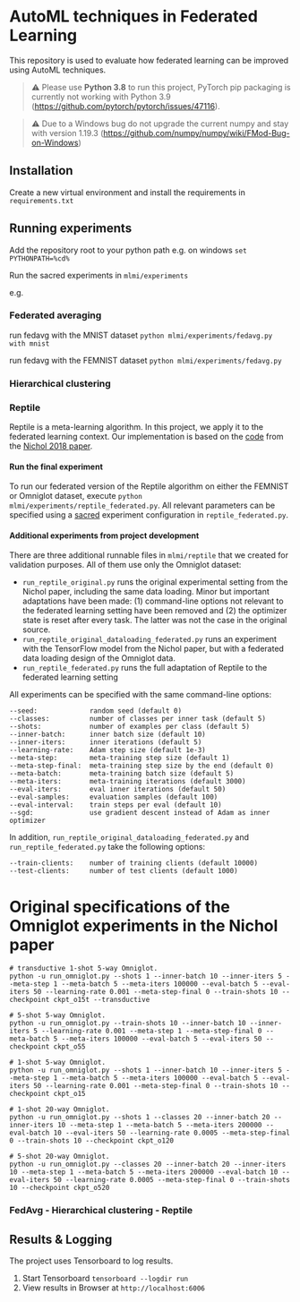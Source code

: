 # AutoML techniques in Federated Learning

This repository is used to evaluate how federated learning can be improved using AutoML techniques.

> :warning: Please use **Python 3.8** to run this project, PyTorch pip packaging is currently not working with Python 3.9 (https://github.com/pytorch/pytorch/issues/47116).

> :warning: Due to a Windows bug do not upgrade the current numpy and stay with version 1.19.3 (https://github.com/numpy/numpy/wiki/FMod-Bug-on-Windows)

## Installation

Create a new virtual environment and install the requirements in `requirements.txt`

## Running experiments

Add the repository root to your python path e.g. on windows `set PYTHONPATH=%cd%`

Run the sacred experiments in ``mlmi/experiments``

e.g.

### Federated averaging

run fedavg with the MNIST dataset
``python mlmi/experiments/fedavg.py with mnist``

run fedavg with the FEMNIST dataset
``python mlmi/experiments/fedavg.py``

### Hierarchical clustering

### Reptile

Reptile is a meta-learning algorithm. In this project, we apply it to the federated learning context. Our implementation is based on the [code](https://github.com/openai/supervised-reptile) from the [Nichol 2018 paper](https://arxiv.org/abs/1803.02999).

#### Run the final experiment

To run our federated version of the Reptile algorithm on either the FEMNIST or Omniglot dataset, execute ``python mlmi/experiments/reptile_federated.py``. All relevant parameters can be specified using a [sacred](https://sacred.readthedocs.io/en/stable/quickstart.html) experiment configuration in ``reptile_federated.py``.

#### Additional experiments from project development

There are three additional runnable files in ``mlmi/reptile`` that we created for validation purposes. All of them use only the Omniglot dataset:
* `run_reptile_original.py` runs the original experimental setting from the Nichol paper, including the same data loading. Minor but important adaptations have been made: (1) command-line options not relevant to the federated learning setting have been removed and (2) the optimizer state is reset after every task. The latter was not the case in the original source.
* `run_reptile_original_dataloading_federated.py` runs an experiment with the TensorFlow model from the Nichol paper, but with a federated data loading design of the Omniglot data.
* `run_reptile_federated.py` runs the full adaptation of Reptile to the federated learning setting

All experiments can be specified with the same command-line options:
```
--seed:             random seed (default 0)
--classes:          number of classes per inner task (default 5)
--shots:            number of examples per class (default 5)
--inner-batch:      inner batch size (default 10)
--inner-iters:      inner iterations (default 5)
--learning-rate:    Adam step size (default 1e-3)
--meta-step:        meta-training step size (default 1)
--meta-step-final:  meta-training step size by the end (default 0)
--meta-batch:       meta-training batch size (default 5)
--meta-iters:       meta-training iterations (default 3000)
--eval-iters:       eval inner iterations (default 50)
--eval-samples:     evaluation samples (default 100)
--eval-interval:    train steps per eval (default 10)
--sgd:              use gradient descent instead of Adam as inner optimizer
```
In addition, `run_reptile_original_dataloading_federated.py` and `run_reptile_federated.py` take the following options:
```
--train-clients:    number of training clients (default 10000)
--test-clients:     number of test clients (default 1000)
```

# Original specifications of the Omniglot experiments in the Nichol paper

```shell
# transductive 1-shot 5-way Omniglot.
python -u run_omniglot.py --shots 1 --inner-batch 10 --inner-iters 5 --meta-step 1 --meta-batch 5 --meta-iters 100000 --eval-batch 5 --eval-iters 50 --learning-rate 0.001 --meta-step-final 0 --train-shots 10 --checkpoint ckpt_o15t --transductive

# 5-shot 5-way Omniglot.
python -u run_omniglot.py --train-shots 10 --inner-batch 10 --inner-iters 5 --learning-rate 0.001 --meta-step 1 --meta-step-final 0 --meta-batch 5 --meta-iters 100000 --eval-batch 5 --eval-iters 50 --checkpoint ckpt_o55

# 1-shot 5-way Omniglot.
python -u run_omniglot.py --shots 1 --inner-batch 10 --inner-iters 5 --meta-step 1 --meta-batch 5 --meta-iters 100000 --eval-batch 5 --eval-iters 50 --learning-rate 0.001 --meta-step-final 0 --train-shots 10 --checkpoint ckpt_o15

# 1-shot 20-way Omniglot.
python -u run_omniglot.py --shots 1 --classes 20 --inner-batch 20 --inner-iters 10 --meta-step 1 --meta-batch 5 --meta-iters 200000 --eval-batch 10 --eval-iters 50 --learning-rate 0.0005 --meta-step-final 0 --train-shots 10 --checkpoint ckpt_o120

# 5-shot 20-way Omniglot.
python -u run_omniglot.py --classes 20 --inner-batch 20 --inner-iters 10 --meta-step 1 --meta-batch 5 --meta-iters 200000 --eval-batch 10 --eval-iters 50 --learning-rate 0.0005 --meta-step-final 0 --train-shots 10 --checkpoint ckpt_o520
```

### FedAvg - Hierarchical clustering - Reptile

## Results & Logging

The project uses Tensorboard to log results. 

1. Start Tensorboard ``tensorboard --logdir run``
2. View results in Browser at ``http://localhost:6006``